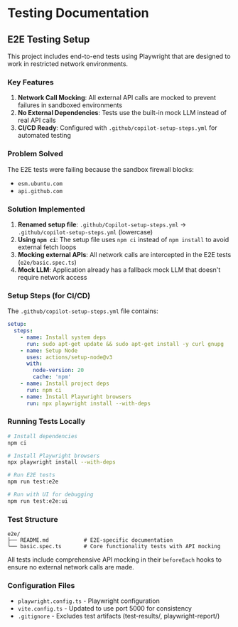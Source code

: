 # Testing Documentation

## E2E Testing Setup

This project includes end-to-end tests using Playwright that are designed to work in restricted network environments.

### Key Features

1. **Network Call Mocking**: All external API calls are mocked to prevent failures in sandboxed environments
2. **No External Dependencies**: Tests use the built-in mock LLM instead of real API calls
3. **CI/CD Ready**: Configured with `.github/copilot-setup-steps.yml` for automated testing

### Problem Solved

The E2E tests were failing because the sandbox firewall blocks:
- `esm.ubuntu.com`
- `api.github.com`

### Solution Implemented

1. **Renamed setup file**: `.github/Copilot-setup-steps.yml` → `.github/copilot-setup-steps.yml` (lowercase)
2. **Using `npm ci`**: The setup file uses `npm ci` instead of `npm install` to avoid external fetch loops
3. **Mocking external APIs**: All network calls are intercepted in the E2E tests (`e2e/basic.spec.ts`)
4. **Mock LLM**: Application already has a fallback mock LLM that doesn't require network access

### Setup Steps (for CI/CD)

The `.github/copilot-setup-steps.yml` file contains:

```yaml
setup:
  steps:
    - name: Install system deps
      run: sudo apt-get update && sudo apt-get install -y curl gnupg
    - name: Setup Node
      uses: actions/setup-node@v3
      with:
        node-version: 20
        cache: 'npm'
    - name: Install project deps
      run: npm ci
    - name: Install Playwright browsers
      run: npx playwright install --with-deps
```

### Running Tests Locally

```bash
# Install dependencies
npm ci

# Install Playwright browsers
npx playwright install --with-deps

# Run E2E tests
npm run test:e2e

# Run with UI for debugging
npm run test:e2e:ui
```

### Test Structure

```
e2e/
├── README.md           # E2E-specific documentation
└── basic.spec.ts       # Core functionality tests with API mocking
```

All tests include comprehensive API mocking in their `beforeEach` hooks to ensure no external network calls are made.

### Configuration Files

- `playwright.config.ts` - Playwright configuration
- `vite.config.ts` - Updated to use port 5000 for consistency
- `.gitignore` - Excludes test artifacts (test-results/, playwright-report/)
